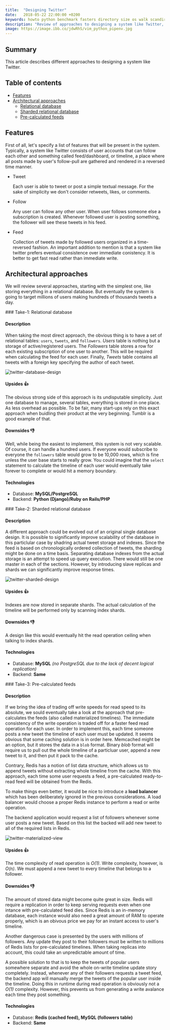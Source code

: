 ```yaml
---
title:  "Designing Twitter"
date:   2018-05-22 22:00:00 +0200
keywords: howto python benchmark fasters directory size os walk scandir listdir
description: "Review of approaches to designing a system like Twitter, Tumblr, or Instagram"
image: https://image.ibb.co/jdwRhS/vim_python_pipenv.jpg
---
```


## Summary

This article describes different approaches to designing a system like Twitter.

## Table of contents

* <a href="#features">Features</a>
* <a href="#architectural-approaches">Architectural approaches</a>
  * <a href="#relational-database">Relational database</a>
  * <a href="#sharded-relational-database">Sharded relational database</a>
  * <a href="#pre-calculated-feeds">Pre-calculated feeds</a>

<!--more-->

## Features

First of all, let's specify a list of features that will be present in the system.
Typically, a system like Twitter consists of user accounts that can follow each other and something called feed/dashboard, or timeline, a place where all posts made by user's follow-pull are gathered and rendered in a reversed time manner.

* Tweet

  Each user is able to tweet or post a simple textual message. For the sake of simplicity we don't consider retweets, likes, or comments.

* Follow

  Any user can follow any other user. When user follows someone else a subscription is created. Whenever followed user is posting something, the follower will see these tweets in his feed.

* Feed

  Collection of tweets made by followed users organized in a time-reversed fashion. 
  An important addition to mention is that a system like twitter prefers eventual consistence over immediate conistency. It is better to get fast read rather than immediate write.

## Architectural approaches

We will review several approaches, starting with the simplest one, like storing everything in a relational database. But eventually the system is going to target millions of users making hundreds of thousands tweets a day.

<a name="relational-database">
### Take-1: Relational database 

#### Description

When taking the most direct approach, the obvious thing is to have a set of relational tables: `users`, `tweets`, and `followers`. 
*Users* table is nothing but a storage of active/registered users. The *Followers* table stores a row for each existing subscription of one user to another. This will be required when calculating the feed for each user.
Finally, *Tweets* table contains all tweets with a foreign key specifying the author of each tweet.

![twitter-database-design](/assets/twitter-database-design.svg)

#### Upsides &#x1F44D;

The obvious strong side of this approach is its undisputable simplicity. Just one database to manage, several tables, everything is stored in one place. As less overhead as possible. To be fair, many start-ups rely on this exact approach when buidling their product at the very beginning. Tumblr is a good example of that.

#### Downsides &#x1F44E;

Well, while being the easiest to implement, this system is not very scalable. Of course, it can handle a hundred users. If everyone would subscribe to everyone the `followers` table would grow to be 10,000 rows, which is fine unless the user base starts to really grow.
You could imagine that the `select` statement to calculate the timeline of each user would eventually take forever to complete or would hit a memory boundary.

#### Technologies

* Database: **MySQL/PostgreSQL**
* Backend: **Python (Django)/Ruby on Rails/PHP** 

<a name="sharded-relational-database">
### Take-2: Sharded relational database

#### Description

A different approach could be evolved out of an original single database design. It is possible to significantly improve scalability of the database in this particlular case by shadring actual tweet storage and indexes.
Since the feed is based on chronologically ordered collection of tweets, the sharding might be done on a time basis. 
Separating database indexes from the actual storage is an attempt to speed up query execution.
There would still be one master in each of the sections. However, by introducing slave replicas and shards we can significantly improve response times.

![twitter-sharded-design](/assets/twitter-sharded-design.svg)

#### Upsides &#x1F44D;

Indexes are now stored in separate shards. The actual calculation of the timeline will be performed only by scanning index shards. 

#### Downsides &#x1F44E;

A design like this would eventually hit the read operation ceiling when talking to index shards. 

#### Technologies

* Database: **MySQL** *(no PostgreSQL due to the lack of decent logical replication)*
* Backend: **Same**

<a name="pre-calculated-feeds">
### Take-3: Pre-calculated feeds

#### Description

If we bring the idea of trading off write speeds for read speed to its absolute, we sould eventually take a look at the approach that pre-calculates the feeds (also called materialized timelines). The immediate consistency of the write operation is traded off for a faster feed read operation for each user.
In order to implement this, each time someone posts a new tweet the timeline of each user must be updated.
It seems obvious that some caching solution is in order here.
Memcached might be an option, but it stores the data in a `blob` format. Binary *blob* format will require us to pull out the whole timeline of a particluar user, append a new tweet to it, and then put it pack to the cache.

Contrary, Redis has a notion of list data structure, which allows us to append tweets without extracting whole timeline from the cache.
With this approach, each time some user requests a feed, a pre-calculated ready-to-read feed will be obtained from the Redis.

To make things even better, it would be nice to introduce a **load balancer** which has been deliberately ignored in the previous considerations. A load balancer would choose a proper Redis instance to perform a read or write operation.

The backend application would request a list of followers whenever some user posts a new tweet. Based on this list the backed will add new tweet to all of the required lists in Redis.

![twitter-materialized-view](/assets/twitter-materialized-view.svg)

#### Upsides &#x1F44D;

The time complexity of read operation is *O(1)*. Write complexity, however, is *O(n)*. We must append a new tweet to every timeline that belongs to a follower.

#### Downsides &#x1F44E;

The amount of stored data might become quite great in size. Redis will require a replication in order to keep serving requests even when one intance with pre-calculated feed dies.
Since Redis is an in-memory database, each instance would also need a great amount of RAM to operate properly, which is an obivous price we pay for an instant access to user's timeline.

Another dangerous case is presented by the users with millions of followers. Any update they post to their followers must be written to millions of Redis lists for pre-calculated timelines.
When taking replicas into account, this could take an unpredictable amount of time.

A possible solution to that is to keep the tweets of popular users somewhere separate and avoid the whole on-write timeline update story completely. 
Instead, whenever any of their followers requests a tweet feed, the backend app will manually merge the tweets of the popular user inside the timeline. 
Doing this in runtime during read operation is obviously not a *O(1)* complexity. However, this prevents us from generating a write avalance each time they post something.

#### Technologies

* Database: **Redis (cached feed), MySQL (followers table)**
* Backend: **Same**
